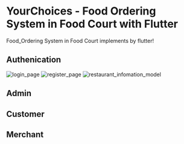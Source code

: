 # YourChoices - Food Ordering System in Food Court with Flutter
Food_Ordering System in Food Court implements by flutter!

## Authenication
![login_page](https://github.com/pakkawat-boonsri/YourChoices/assets/91787198/49866da7-93ff-4f19-a9c8-e28e5fdecf29)
![register_page](https://github.com/pakkawat-boonsri/YourChoices/assets/91787198/0753e5a1-bc3f-4866-bb89-f92c18124b15)
![restaurant_infomation_model](https://github.com/pakkawat-boonsri/YourChoices/assets/91787198/478f7678-3475-4b54-9625-39c2e1d091da)
## Admin

## Customer

## Merchant

